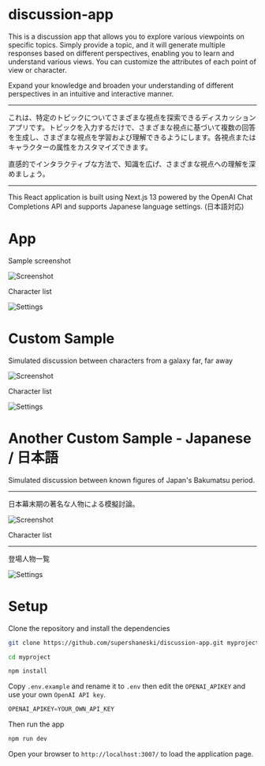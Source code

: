 discussion-app
======

This is a discussion app that allows you to explore various viewpoints on specific topics. Simply provide a topic, and it will generate multiple responses based on different perspectives, enabling you to learn and understand various views. You can customize the attributes of each point of view or character. 

Expand your knowledge and broaden your understanding of different perspectives in an intuitive and interactive manner.

---

これは、特定のトピックについてさまざまな視点を探索できるディスカッションアプリです。トピックを入力するだけで、さまざまな視点に基づいて複数の回答を生成し、さまざまな視点を学習および理解できるようにします。各視点またはキャラクターの属性をカスタマイズできます。

直感的でインタラクティブな方法で、知識を広げ、さまざまな視点への理解を深めましょう。

---

This React application is built using Next.js 13 powered by the OpenAI Chat Completions API and supports Japanese language settings. (日本語対応)

# App

Sample screenshot

<picture>
  <source media="(prefers-color-scheme: light)" srcset="./docs/screenshot02.jpeg">
  <source media="(prefers-color-scheme: dark)" srcset="./docs/screenshot12.jpeg">
  <img alt="Screenshot" src="./docs/story1.jpeg">
</picture>

Character list

<picture>
  <source media="(prefers-color-scheme: light)" srcset="./docs/screenshot01.jpeg">
  <source media="(prefers-color-scheme: dark)" srcset="./docs/screenshot11.jpeg">
  <img alt="Settings" src="./docs/story2.jpeg">
</picture>

# Custom Sample

Simulated discussion between characters from a galaxy far, far away

<picture>
  <source media="(prefers-color-scheme: light)" srcset="./docs/screenshot03.jpeg">
  <source media="(prefers-color-scheme: dark)" srcset="./docs/screenshot13.jpeg">
  <img alt="Screenshot" src="./docs/story3.jpeg">
</picture>

Character list

<picture>
  <source media="(prefers-color-scheme: light)" srcset="./docs/screenshot04.jpeg">
  <source media="(prefers-color-scheme: dark)" srcset="./docs/screenshot14.jpeg">
  <img alt="Settings" src="./docs/story4.jpeg">
</picture>

# Another Custom Sample - Japanese / 日本語

Simulated discussion between known figures of Japan's Bakumatsu period.

---

日本幕末期の著名な人物による模擬討論。

<picture>
  <source media="(prefers-color-scheme: light)" srcset="./docs/screenshot05.jpeg">
  <source media="(prefers-color-scheme: dark)" srcset="./docs/screenshot15.jpeg">
  <img alt="Screenshot" src="./docs/story5.jpeg">
</picture>

Character list

---

登場人物一覧

<picture>
  <source media="(prefers-color-scheme: light)" srcset="./docs/screenshot06.jpeg">
  <source media="(prefers-color-scheme: dark)" srcset="./docs/screenshot16.jpeg">
  <img alt="Settings" src="./docs/story6.jpeg">
</picture>

# Setup

Clone the repository and install the dependencies

```sh
git clone https://github.com/supershaneski/discussion-app.git myproject

cd myproject

npm install
```

Copy `.env.example` and rename it to `.env` then edit the `OPENAI_APIKEY` and use your own `OpenAI API key`.

```javascript
OPENAI_APIKEY=YOUR_OWN_API_KEY
```

Then run the app

```sh
npm run dev
```

Open your browser to `http://localhost:3007/` to load the application page.

